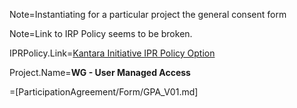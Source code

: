 Note=Instantiating for a particular project the general consent form

Note=Link to IRP Policy seems to be broken.
 
IPRPolicy.Link=<a href="http://kantarainitiative.org/confluence/display/GI/Option+Patent+and+Copyright+(RAND)">Kantara Initiative IPR Policy Option</a>

Project.Name=<b>WG - User Managed Access</b>

=[ParticipationAgreement/Form/GPA_V01.md]